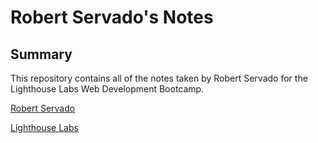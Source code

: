 # Robert Servado's Notes

<!--
# - H1 Header (largest)
###### - H6 (smallest)
 -->

## Summary

This repository contains all of the notes taken by Robert Servado for the Lighthouse Labs Web Development Bootcamp.

[Robert Servado](https://github.com/ArjayS)

[Lighthouse Labs](https://www.lighthouselabs.ca/)
